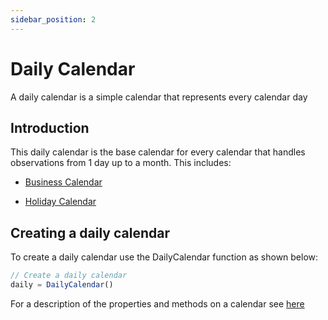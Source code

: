 ```yaml
---
sidebar_position: 2
---
```

Daily Calendar
==============

A daily calendar is a simple calendar that represents every calendar day

## Introduction

This daily calendar is the base calendar for every calendar that handles observations from 1 day up to a month. This includes:

*   [Business Calendar](Business-Calendar)
    
*   [Holiday Calendar](Holiday-Calendar)
    

## Creating a daily calendar

To create a daily calendar use the DailyCalendar function as shown below:

```js
// Create a daily calendar
daily = DailyCalendar()
```

For a description of the properties and methods on a calendar see [here](https://opendatadsl.atlassian.net/wiki/spaces/DOCUMENTAT/pages/2719938/Calendar)

